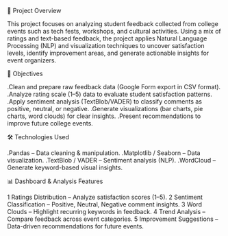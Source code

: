 
📌 Project Overview

This project focuses on analyzing student feedback collected from college events such as tech fests,
workshops, and cultural activities. Using a mix of ratings and text-based feedback, the project applies
Natural Language Processing (NLP) and visualization techniques to uncover satisfaction levels, 
identify improvement areas, and generate actionable insights for event organizers.

🎯 Objectives

.Clean and prepare raw feedback data (Google Form export in CSV format).
.Analyze rating scale (1–5) data to evaluate student satisfaction patterns.
.Apply sentiment analysis (TextBlob/VADER) to classify comments as positive, neutral, or negative.
.Generate visualizations (bar charts, pie charts, word clouds) for clear insights.
.Present recommendations to improve future college events.

🛠️ Technologies Used



.Pandas – Data cleaning & manipulation.
.Matplotlib / Seaborn – Data visualization.
.TextBlob / VADER – Sentiment analysis (NLP).
.WordCloud – Generate keyword-based visual insights.

📊 Dashboard & Analysis Features

1 Ratings Distribution – Analyze satisfaction scores (1–5).
2 Sentiment Classification – Positive, Neutral, Negative comment insights.
3 Word Clouds – Highlight recurring keywords in feedback.
4 Trend Analysis – Compare feedback across event categories.
5 Improvement Suggestions – Data-driven recommendations for future events.
